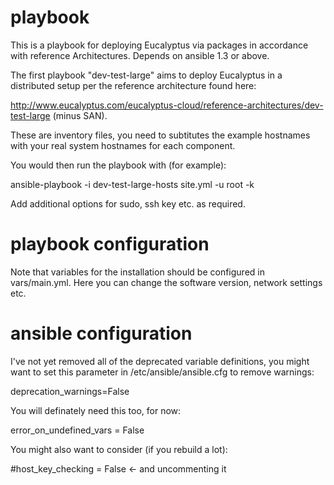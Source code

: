 playbook
========

This is a playbook for deploying Eucalyptus via packages in accordance with reference Architectures. Depends on ansible 1.3 or above.

The first playbook "dev-test-large" aims to deploy Eucalyptus in a distributed setup per the reference architecture found here:

http://www.eucalyptus.com/eucalyptus-cloud/reference-architectures/dev-test-large  (minus SAN).

These are inventory files, you need to subtitutes the example hostnames with your real system hostnames for each component.

You would then run the playbook with (for example):

ansible-playbook -i dev-test-large-hosts site.yml -u root -k

Add additional options for sudo, ssh key etc. as required.

playbook configuration
========

Note that variables for the installation should be configured in vars/main.yml.  Here you can change the software version, network settings etc.

ansible configuration
========

I've not yet removed all of the deprecated variable definitions, you might want to set this parameter in /etc/ansible/ansible.cfg to remove warnings:

deprecation_warnings=False

You will definately need this too, for now:

error_on_undefined_vars = False

You might also want to consider (if you rebuild a lot):

#host_key_checking = False <- and uncommenting it
